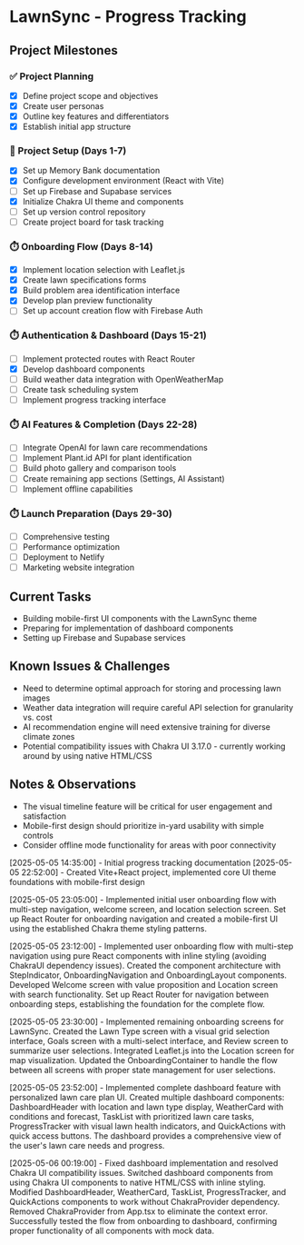 # LawnSync - Progress Tracking

## Project Milestones

### ✅ Project Planning
- [x] Define project scope and objectives
- [x] Create user personas
- [x] Outline key features and differentiators
- [x] Establish initial app structure

### 🔄 Project Setup (Days 1-7)
- [x] Set up Memory Bank documentation
- [x] Configure development environment (React with Vite)
- [ ] Set up Firebase and Supabase services
- [x] Initialize Chakra UI theme and components
- [ ] Set up version control repository
- [ ] Create project board for task tracking

### ⏱️ Onboarding Flow (Days 8-14)
- [x] Implement location selection with Leaflet.js
- [x] Create lawn specifications forms
- [x] Build problem area identification interface
- [x] Develop plan preview functionality
- [ ] Set up account creation flow with Firebase Auth

### ⏱️ Authentication & Dashboard (Days 15-21)
- [ ] Implement protected routes with React Router
- [x] Develop dashboard components
- [ ] Build weather data integration with OpenWeatherMap
- [ ] Create task scheduling system
- [ ] Implement progress tracking interface

### ⏱️ AI Features & Completion (Days 22-28)
- [ ] Integrate OpenAI for lawn care recommendations
- [ ] Implement Plant.id API for plant identification
- [ ] Build photo gallery and comparison tools
- [ ] Create remaining app sections (Settings, AI Assistant)
- [ ] Implement offline capabilities

### ⏱️ Launch Preparation (Days 29-30)
- [ ] Comprehensive testing 
- [ ] Performance optimization
- [ ] Deployment to Netlify
- [ ] Marketing website integration

## Current Tasks
- Building mobile-first UI components with the LawnSync theme
- Preparing for implementation of dashboard components
- Setting up Firebase and Supabase services

## Known Issues & Challenges
- Need to determine optimal approach for storing and processing lawn images
- Weather data integration will require careful API selection for granularity vs. cost
- AI recommendation engine will need extensive training for diverse climate zones
- Potential compatibility issues with Chakra UI 3.17.0 - currently working around by using native HTML/CSS

## Notes & Observations
- The visual timeline feature will be critical for user engagement and satisfaction
- Mobile-first design should prioritize in-yard usability with simple controls
- Consider offline mode functionality for areas with poor connectivity

[2025-05-05 14:35:00] - Initial progress tracking documentation
[2025-05-05 22:52:00] - Created Vite+React project, implemented core UI theme foundations with mobile-first design

[2025-05-05 23:05:00] - Implemented initial user onboarding flow with multi-step navigation, welcome screen, and location selection screen. Set up React Router for onboarding navigation and created a mobile-first UI using the established Chakra theme styling patterns.

[2025-05-05 23:12:00] - Implemented user onboarding flow with multi-step navigation using pure React components with inline styling (avoiding ChakraUI dependency issues). Created the component architecture with StepIndicator, OnboardingNavigation and OnboardingLayout components. Developed Welcome screen with value proposition and Location screen with search functionality. Set up React Router for navigation between onboarding steps, establishing the foundation for the complete flow.

[2025-05-05 23:30:00] - Implemented remaining onboarding screens for LawnSync. Created the Lawn Type screen with a visual grid selection interface, Goals screen with a multi-select interface, and Review screen to summarize user selections. Integrated Leaflet.js into the Location screen for map visualization. Updated the OnboardingContainer to handle the flow between all screens with proper state management for user selections.

[2025-05-05 23:52:00] - Implemented complete dashboard feature with personalized lawn care plan UI. Created multiple dashboard components: DashboardHeader with location and lawn type display, WeatherCard with conditions and forecast, TaskList with prioritized lawn care tasks, ProgressTracker with visual lawn health indicators, and QuickActions with quick access buttons. The dashboard provides a comprehensive view of the user's lawn care needs and progress.

[2025-05-06 00:19:00] - Fixed dashboard implementation and resolved Chakra UI compatibility issues. Switched dashboard components from using Chakra UI components to native HTML/CSS with inline styling. Modified DashboardHeader, WeatherCard, TaskList, ProgressTracker, and QuickActions components to work without ChakraProvider dependency. Removed ChakraProvider from App.tsx to eliminate the context error. Successfully tested the flow from onboarding to dashboard, confirming proper functionality of all components with mock data.